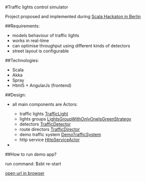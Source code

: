 #Traffic lights control simulator

Project proposed and implemented during [Scala Hackaton in Berlin](http://www.meetup.com/Scala-Berlin-Brandenburg/events/213681812/)

##Requirements:

+ models behaviour of traffic lights 
+ works in real-time
+ can optimise throughput using different kinds of detectors
+ street layout is configurable

##Technologies:
+ Scala
+ Akka
+ Spray
+ Html5 + AngularJs (frontend)

##Design:

+ all main components are Actors:
  + traffic lights [TrafficLight](https://github.com/arturopala/traffic-lights-control/blob/master/src/main/scala/trafficlightscontrol/TrafficLights.scala)
  + lights groups [LightsGroupWithOnlyOneIsGreenStrategy](https://github.com/arturopala/traffic-lights-control/blob/master/src/main/scala/trafficlightscontrol/LightsControllerWithOnlyOneIsGreenStrategy.scala)
  + detectors [TrafficDetector](https://github.com/arturopala/traffic-lights-control/blob/master/src/main/scala/trafficlightscontrol/TrafficDetector.scala)
  + route directors [TrafficDirector](https://github.com/arturopala/traffic-lights-control/blob/master/src/main/scala/trafficlightscontrol/TrafficDirector.scala)
  + demo traffic system [DemoTrafficSystem](https://github.com/arturopala/traffic-lights-control/blob/master/src/main/scala/trafficlightscontrol/DemoTrafficSystem.scala)
  + http service [HttpServiceActor](https://github.com/arturopala/traffic-lights-control/blob/master/src/main/scala/trafficlightscontrol/Boot.scala)
  
+ 

##How to run demo app?

run command: $sbt re-start

[open url in browser](http://localhost:8080/)




